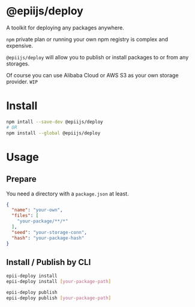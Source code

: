 # @epiijs/deploy

A toolkit for deploying any packages anywhere.

`npm` private plan or running your own npm registry is complex and expensive. 

`@epiijs/deploy` will allow you to publish or install packages to or from any storages.

Of course you can use Alibaba Cloud or AWS S3 as your own storage provider.
`WIP`

# Install

```bash
npm intall --save-dev @epiijs/deploy 
# OR
npm install --global @epiijs/deploy
```

# Usage

## Prepare

You need a directory with a `package.json` at least.

```JSON
{
  "name": "your-own",
  "files": [
    "your-package/**/*"
  ],
  "seed": "your-storage-conn",
  "hash": "your-package-hash"
}
```

## Install / Publish by CLI

```Bash
epii-deploy install
epii-deploy install [your-package-path]

epii-deploy publish
epii-deploy publish [your-package-path]
```